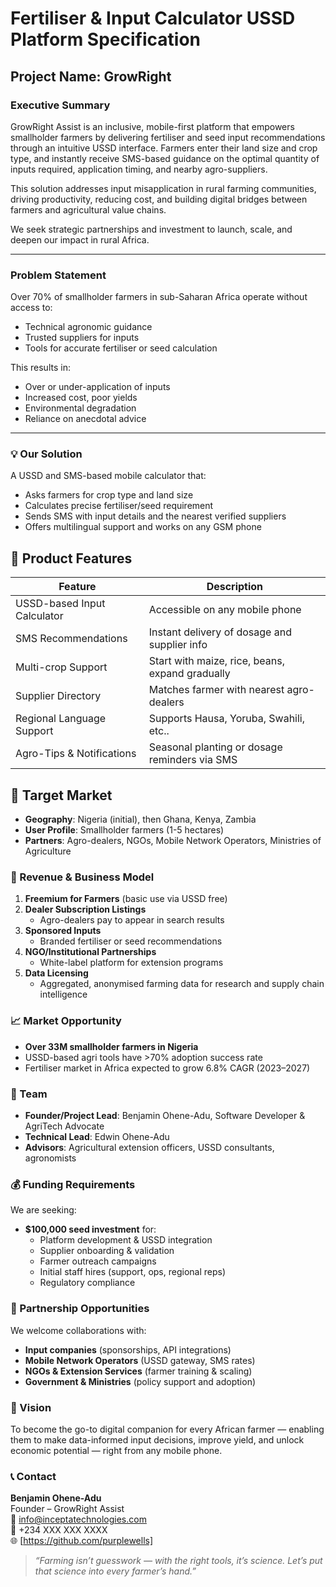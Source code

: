# Fertiliser & Input Calculator USSD Platform Specification

## Project Name: GrowRight  

### Executive Summary

GrowRight Assist is an inclusive, mobile-first platform that empowers smallholder farmers by delivering fertiliser and seed input recommendations through an intuitive USSD interface. Farmers enter their land size and crop type, and instantly receive SMS-based guidance on the optimal quantity of inputs required, application timing, and nearby agro-suppliers.

This solution addresses input misapplication in rural farming communities, driving productivity, reducing cost, and building digital bridges between farmers and agricultural value chains.

We seek strategic partnerships and investment to launch, scale, and deepen our impact in rural Africa.

---

### Problem Statement

Over 70% of smallholder farmers in sub-Saharan Africa operate without access to:
- Technical agronomic guidance
- Trusted suppliers for inputs
- Tools for accurate fertiliser or seed calculation

This results in:
- Over or under-application of inputs
- Increased cost, poor yields
- Environmental degradation
- Reliance on anecdotal advice

---

### 💡 Our Solution

A USSD and SMS-based mobile calculator that:
- Asks farmers for crop type and land size
- Calculates precise fertiliser/seed requirement
- Sends SMS with input details and the nearest verified suppliers
- Offers multilingual support and works on any GSM phone

## 📱 Product Features

| Feature                        | Description                                      |
|-------------------------------|--------------------------------------------------|
| USSD-based Input Calculator   | Accessible on any mobile phone                   |
| SMS Recommendations           | Instant delivery of dosage and supplier info     |
| Multi-crop Support            | Start with maize, rice, beans, expand gradually  |
| Supplier Directory            | Matches farmer with nearest agro-dealers         |
| Regional Language Support     | Supports Hausa, Yoruba, Swahili, etc..            |
| Agro-Tips & Notifications     | Seasonal planting or dosage reminders via SMS    |

## 🎯 Target Market

- **Geography**: Nigeria (initial), then Ghana, Kenya, Zambia
- **User Profile**: Smallholder farmers (1-5 hectares)
- **Partners**: Agro-dealers, NGOs, Mobile Network Operators, Ministries of Agriculture

### 🔁 Revenue & Business Model

1. **Freemium for Farmers** (basic use via USSD free)
2. **Dealer Subscription Listings**
   - Agro-dealers pay to appear in search results
3. **Sponsored Inputs**
   - Branded fertiliser or seed recommendations
4. **NGO/Institutional Partnerships**
   - White-label platform for extension programs
5. **Data Licensing**
   - Aggregated, anonymised farming data for research and supply chain intelligence

### 📈 Market Opportunity

- **Over 33M smallholder farmers in Nigeria**
- USSD-based agri tools have >70% adoption success rate
- Fertiliser market in Africa expected to grow 6.8% CAGR (2023–2027)

### 👥 Team

- **Founder/Project Lead**: Benjamin Ohene-Adu, Software Developer & AgriTech Advocate
- **Technical Lead**: Edwin Ohene-Adu
- **Advisors**: Agricultural extension officers, USSD consultants, agronomists

### 💰 Funding Requirements

We are seeking:
- **$100,000 seed investment** for:
  - Platform development & USSD integration
  - Supplier onboarding & validation
  - Farmer outreach campaigns
  - Initial staff hires (support, ops, regional reps)
  - Regulatory compliance

### 🤝 Partnership Opportunities

We welcome collaborations with:
- **Input companies** (sponsorships, API integrations)
- **Mobile Network Operators** (USSD gateway, SMS rates)
- **NGOs & Extension Services** (farmer training & scaling)
- **Government & Ministries** (policy support and adoption)

### 🔮 Vision

To become the go-to digital companion for every African farmer — enabling them to make data-informed input decisions, improve yield, and unlock economic potential — right from any mobile phone.

### 📞 Contact

**Benjamin Ohene-Adu**  
Founder – GrowRight Assist  
📧 info@inceptatechnologies.com  
📱 +234 XXX XXX XXXX  
🌐 [https://github.com/purplewells]

> *“Farming isn’t guesswork — with the right tools, it’s science. Let’s put that science into every farmer’s hand.”*

